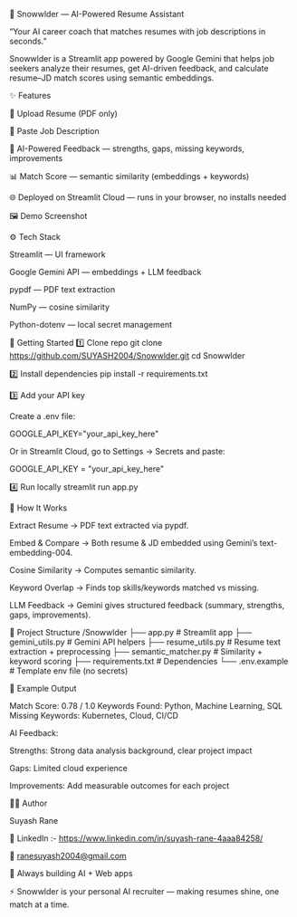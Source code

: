 📄 Snowwlder — AI-Powered Resume Assistant

“Your AI career coach that matches resumes with job descriptions in seconds.”

Snowwlder is a Streamlit app powered by Google Gemini that helps job seekers analyze their resumes, get AI-driven feedback, and calculate resume–JD match scores using semantic embeddings.

✨ Features

📂 Upload Resume (PDF only)

📝 Paste Job Description

🤖 AI-Powered Feedback — strengths, gaps, missing keywords, improvements

📊 Match Score — semantic similarity (embeddings + keywords)

🌐 Deployed on Streamlit Cloud — runs in your browser, no installs needed

🖼️ Demo Screenshot

⚙️ Tech Stack

Streamlit
 — UI framework

Google Gemini API
 — embeddings + LLM feedback

pypdf
 — PDF text extraction

NumPy
 — cosine similarity

Python-dotenv
 — local secret management

🚀 Getting Started
1️⃣ Clone repo
git clone https://github.com/SUYASH2004/Snowwlder.git
cd Snowwlder

2️⃣ Install dependencies
pip install -r requirements.txt

3️⃣ Add your API key

Create a .env file:

GOOGLE_API_KEY="your_api_key_here"


Or in Streamlit Cloud, go to Settings → Secrets and paste:

GOOGLE_API_KEY = "your_api_key_here"

4️⃣ Run locally
streamlit run app.py

🧠 How It Works

Extract Resume → PDF text extracted via pypdf.

Embed & Compare → Both resume & JD embedded using Gemini’s text-embedding-004.

Cosine Similarity → Computes semantic similarity.

Keyword Overlap → Finds top skills/keywords matched vs missing.

LLM Feedback → Gemini gives structured feedback (summary, strengths, gaps, improvements).

📂 Project Structure
/Snowwlder
├── app.py               # Streamlit app
├── gemini_utils.py      # Gemini API helpers
├── resume_utils.py      # Resume text extraction + preprocessing
├── semantic_matcher.py  # Similarity + keyword scoring
├── requirements.txt     # Dependencies
└── .env.example         # Template env file (no secrets)

🌟 Example Output

Match Score: 0.78 / 1.0
Keywords Found: Python, Machine Learning, SQL
Missing Keywords: Kubernetes, Cloud, CI/CD

AI Feedback:

Strengths: Strong data analysis background, clear project impact

Gaps: Limited cloud experience

Improvements: Add measurable outcomes for each project

🧑‍💻 Author

Suyash Rane

💼 LinkedIn :- https://www.linkedin.com/in/suyash-rane-4aaa84258/

📧 ranesuyash2004@gmail.com

🌟 Always building AI + Web apps

⚡ Snowwlder is your personal AI recruiter — making resumes shine, one match at a time.
